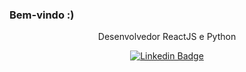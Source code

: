 ### Bem-vindo :)

<div align="center">
  Desenvolvedor ReactJS e Python
  <br>
</div>

<div align="center">
  
  [![Linkedin Badge](https://img.shields.io/badge/-Anselmo%20Lopes-blue?style=flat-square&logo=Linkedin&logoColor=white&link=https://www.linkedin.com/in/anselmolopess)](https://www.linkedin.com/in/anselmolopess/)
  
</div>
